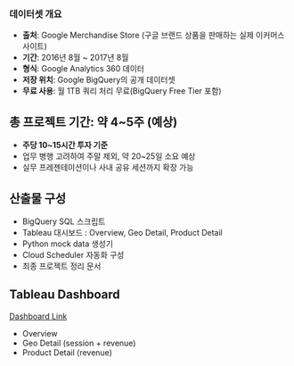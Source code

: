 ### 데이터셋 개요

- **출처**: Google Merchandise Store (구글 브랜드 상품을 판매하는 실제 이커머스 사이트)
- **기간**: 2016년 8월 ~ 2017년 8월
- **형식**: Google Analytics 360 데이터
- **저장 위치**: Google BigQuery의 공개 데이터셋
- **무료 사용**: 월 1TB 쿼리 처리 무료(BigQuery Free Tier 포함)

## 총 프로젝트 기간: 약 **4~5주** (예상)

- **주당 10~15시간 투자 기준**
- 업무 병행 고려하여 주말 제외, 약 20~25일 소요 예상
- 실무 프레젠테이션이나 사내 공유 세션까지 확장 가능

## 산출물 구성
- BigQuery SQL 스크립트
- Tableau 대시보드 : Overview, Geo Detail, Product Detail
- Python mock data 생성기
- Cloud Scheduler 자동화 구성
- 최종 프로젝트 정리 문서

## Tableau Dashboard
[Dashboard Link](https://public.tableau.com/views/bigquery_tableau_detail/overview?:language=en-US&:sid=&:redirect=auth&:display_count=n&:origin=viz_share_link)
- Overview
- Geo Detail (session + revenue)
- Product Detail (revenue)